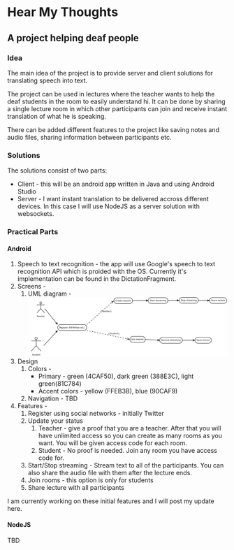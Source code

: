 # Hear My Thoughts

## A project helping deaf people

### Idea

The main idea of the project is to provide server and client solutions for translating speech into text.

The project can be used in lectures where the teacher wants to help the deaf students in the room to easily understand hi. It can be done by sharing a single lecture room in which other participants can join and receive instant translation of what he is speaking.

There can be added different features to the project like saving notes and audio files, sharing information between participants etc.

### Solutions

The solutions consist of two parts:

 * Client - this will be an android app written in Java and using Android Studio
 * Server - I want instant translation to be delivered accross different devices. In this case I will use NodeJS as a server solution with websockets.
 
### Practical Parts

#### Android



1. Speech to text recognition - the app will use Google's speech to text recognition API which is proided with the OS. Currently it's implementation can be found in the DictationFragment. 
2. Screens -
	1. UML diagram - [<img src="./docs/Base.png">](./docs/Base.png)
3. Design
    1. Colors -
        * Primary - green (4CAF50), dark green (388E3C), light green(81C784)
        * Accent colors - yellow (FFEB3B), blue (90CAF9)
    2. Navigation - TBD
4. Features -
    1. Register using social networks - initially Twitter
    2. Update your status
        1. Teacher - give a proof that you are a teacher. After that you will have unlimited access so you can create as many rooms as you want. You will be given access code for each room.
        2. Student - No proof is needed. Join any room you have access code for.
    3. Start/Stop streaming - Stream text to all of the participants. You can also share the audio file with them after the lecture ends.
    4. Join rooms - this option is only for students
    5. Share lecture with all participants 

I am currently working on these initial features and I will post my update here.

#### NodeJS
TBD

 
 

